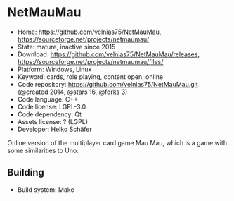 # NetMauMau

- Home: https://github.com/velnias75/NetMauMau, https://sourceforge.net/projects/netmaumau/
- State: mature, inactive since 2015
- Download: https://github.com/velnias75/NetMauMau/releases, https://sourceforge.net/projects/netmaumau/files/
- Platform: Windows, Linux
- Keyword: cards, role playing, content open, online
- Code repository: https://github.com/velnias75/NetMauMau.git (@created 2014, @stars 16, @forks 3)
- Code language: C++
- Code license: LGPL-3.0
- Code dependency: Qt
- Assets license: ? (LGPL)
- Developer: Heiko Schäfer

Online version of the multiplayer card game Mau Mau, which is a game with some similarities to Uno.

## Building

- Build system: Make

